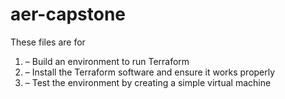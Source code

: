 
# aer-capstone
These files are for 
1. – Build an environment to run Terraform
2. – Install the Terraform software and ensure it works properly
3. – Test the environment by creating a simple virtual machine
